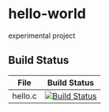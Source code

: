 # hello-world
experimental project

## Build Status

File|Build Status
---|---
hello.c|[![Build Status](https://travis-ci.com/myzone25/hello-world.svg?branch=master)](https://travis-ci.com/myzone25/hello-world)
